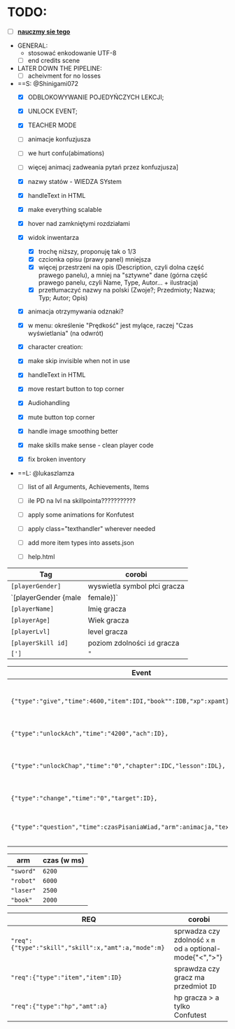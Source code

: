 
# TODO:
- [ ] [**nauczmy sie tego**](https://training.github.com/kit/downloads/github-git-cheat-sheet.pdf)
- GENERAL:
  - stosować enkodowanie UTF-8
  - [ ] end credits scene
- LATER DOWN THE PIPELINE:
  - [ ] acheivment for no losses
- ==S: @Shinigami072
  - [x] ODBLOKOWYWANIE POJEDYŃCZYCH LEKCJI;
  - [x] UNLOCK EVENT;
  
  - [x] TEACHER MODE

  - [ ] animacje konfuzjusza
  - [ ] we hurt confu(abimations)
  - [ ] więcej animacj zadweania pytań przez konfuzjusza]
  
  - [x] nazwy statów - WIEDZA SYstem
  - [x] handleText in HTML
  - [X] make everything scalable
  - [x] hover nad zamkniętymi rozdziałami
  - [x] widok inwentarza
    - [x] trochę niższy, proponuję tak o 1/3
    - [x] czcionka opisu (prawy panel) mniejsza
	- [x] więcej przestrzeni na opis (Description, czyli dolna część prawego panelu), a mniej na "sztywne" dane (górna część prawego panelu, czyli Name, Type, Autor... + ilustracja)
	- [x] przetłumaczyć nazwy na polski (Zwoje?; Przedmioty; Nazwa; Typ; Autor; Opis)
  - [x] animacja otrzymywania odznaki?
  - [x] w menu: określenie "Prędkość" jest mylące, raczej "Czas wyświetlania" (na odwrót)
  - [x] character creation:
  - [x] make skip invisible when not in use
  - [x] handleText in HTML
  - [x] move restart button to top corner
  - [x] Audiohandling
  - [x] mute button top corner
  - [X] handle image smoothing better
  - [x] make skills make sense - clean player code
  - [x] fix broken inventory 
- ==L: @lukaszlamza
  - [ ] list of all Arguments, Achievements, Items
  - [ ] ile PD na lvl na skillpointa???????????
  - [ ] apply some animations for Konfutest
  - [ ] apply class="texthandler" wherever needed
  - [ ] add more item types into assets.json
  - [ ] help.html
  


Tag|corobi
---|---
`[playerGender]` | wyswietla symbol płci gracza
`[playerGender {male|female}]` | zmaina tekstu w zalożności od płci gracza 
`[playerName]` | Imię gracza
`[playerAge]` | Wiek gracza
`[playerLvl]` | level gracza
`[playerSkill id]`| poziom zdolności `id` gracza 
`[']`| `"`

Event|corobi
---|---
`{"type":"give","time":4600,"item":IDI,"book"":IDB,"xp":xpamt},` | daj graczowi Item `IDI`, książkę `IDB`, `xpamt` Doświadczenia
`{"type":"unlockAch","time":"4200","ach":ID},` | odblokuj osiągnięcie `ID`
`{"type":"unlockChap","time":"0","chapter":IDC,"lesson":IDL},` | odblokuj lekcję `IDL`["test" dla konfucjusza] w rozdziale `IDC`
`{"type":"change","time":"0","target":ID},`| przeskocz do sceny `ID`
`{"type":"question","time":czasPisaniaWiad,"arm":animacja,"text":pytanie},`| zadaje pytanie z animacją (patrz tabela poniżej)

arm|czas (w ms)
---|---
`"sword"`|`6200`
`"robot"`|`6000`
`"laser"`|`2500`
`"book"`|`2000`

REQ|corobi
---|---
`"req":{"type":"skill","skill":x,"amt":a,"mode":m}`| sprwadza czy zdolność `x` `m` od `a` optional-mode{"<",">"}
`"req":{"type":"item","item":ID}`| sprawdza czy gracz ma przedmiot `ID`
`"req":{"type":"hp","amt":a}`| hp gracza > a tylko Confutest






